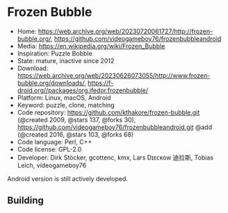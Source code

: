 # Frozen Bubble

- Home: https://web.archive.org/web/20230720061727/http://frozen-bubble.org/, https://github.com/videogameboy76/frozenbubbleandroid
- Media: https://en.wikipedia.org/wiki/Frozen_Bubble
- Inspiration: Puzzle Bobble
- State: mature, inactive since 2012
- Download: https://web.archive.org/web/20230626073055/http://www.frozen-bubble.org/downloads/, https://f-droid.org//packages/org.jfedor.frozenbubble/
- Platform: Linux, macOS, Android
- Keyword: puzzle, clone, matching
- Code repository: https://github.com/kthakore/frozen-bubble.git (@created 2009, @stars 137, @forks 30), https://github.com/videogameboy76/frozenbubbleandroid.git @add (@created 2016, @stars 103, @forks 68)
- Code language: Perl, C++
- Code license: GPL-2.0
- Developer: Dirk Stöcker, gcottenc, kmx, Lars Dɪᴇᴄᴋᴏᴡ 迪拉斯, Tobias Leich, videogameboy76

Android version is still actively developed.

## Building
